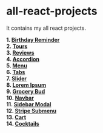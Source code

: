 # all-react-projects
It contains my all react projects.

**1. <a href="https://github.com/swapnoneel2301/birthday-reminder">Birthday Reminder</a>**<br>
**2. <a href="https://github.com/swapnoneel2301/tours">Tours</a>**<br>
**3. <a href="https://github.com/swapnoneel2301/reviews">Reviews</a>**<br>
**4. <a href="https://github.com/swapnoneel2301/accordion">Accordion</a>**<br>
**5. <a href="https://github.com/swapnoneel2301/menu">Menu</a>**<br>
**6. <a href="https://github.com/swapnoneel2301/tabs">Tabs</a>**<br>
**7. <a href="https://github.com/swapnoneel2301/slider">Slider</a>**<br>
**8. <a href="https://github.com/swapnoneel2301/lorem-ipsum">Lorem Ipsum</a>**<br>
**9. <a href="https://github.com/swapnoneel2301/grocery-bud">Grocery Bud</a>**<br>
**10. <a href="https://github.com/swapnoneel2301/navbar">Navbar</a>**<br>
**11. <a href="https://github.com/swapnoneel2301/sidebar-modal">Sidebar Modal</a>**<br>
**12. <a href="https://github.com/swapnoneel2301/stripe-submenu">Stripe Submenu</a>**<br>
**13. <a href="https://github.com/swapnoneel2301/cart">Cart</a>**<br>
**14. <a href="https://github.com/swapnoneel2301/cocktails">Cocktails</a>**<br>

